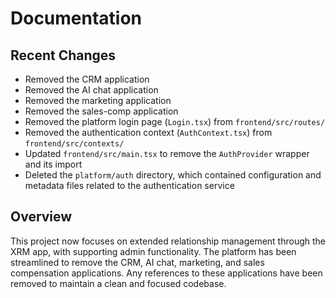 # Documentation

## Recent Changes
- Removed the CRM application
- Removed the AI chat application
- Removed the marketing application
- Removed the sales-comp application
- Removed the platform login page (`Login.tsx`) from `frontend/src/routes/`
- Removed the authentication context (`AuthContext.tsx`) from `frontend/src/contexts/`
- Updated `frontend/src/main.tsx` to remove the `AuthProvider` wrapper and its import
- Deleted the `platform/auth` directory, which contained configuration and metadata files related to the authentication service

## Overview
This project now focuses on extended relationship management through the XRM app, with supporting admin functionality. The platform has been streamlined to remove the CRM, AI chat, marketing, and sales compensation applications. Any references to these applications have been removed to maintain a clean and focused codebase.
